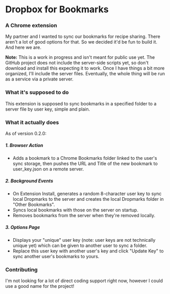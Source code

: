 # Dropbox for Bookmarks
### A Chrome extension

My partner and I wanted to sync our bookmarks for recipe sharing. There aren't a lot of good options for that. So we decided it'd be fun to build it. And here we are.

**Note:** This is a work in progress and isn't meant for public use yet. The GitHub project does not include the server-side scripts yet, so don't download and install this expecting it to work. Once I have things a bit more organized, I'll include the server files. Eventually, the whole thing will be run as a service via a private server.

### What it's supposed to do

This extension is supposed to sync bookmarks in a specified folder to a server file by user key, simple and plain.

### What it actually does

As of version 0.2.0:

##### 1. Browser Action

* Adds a bookmark to a Chrome Bookmarks folder linked to the user's sync storage, then pushes the URL and Title of the new bookmark to user_key.json on a remote server.

##### 2. Background Events

* On Extension Install, generates a random 8-character user key to sync local Dropmarks to the server and creates the local Dropmarks folder in "Other Bookmarks".
* Syncs local bookmarks with those on the server on startup.
* Removes bookmarks from the server when they're removed locally.

##### 3. Options Page

* Displays your "unique" user key (note: user keys are not technically unique yet) which can be given to another user to sync a folder.
* Replace this user key with another user's key and click "Update Key" to sync another user's bookmarks to yours.

### Contributing

I'm not looking for a lot of direct coding support right now, however I could use a good name for the project!